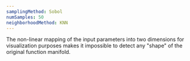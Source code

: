 ```yaml
---
samplingMethod: Sobol
numSamples: 50
neighborhoodMethod: KNN
---
```


The non-linear mapping of the input parameters into two dimensions for 
visualization purposes makes it impossible to detect any "shape" of the
original function manifold.

